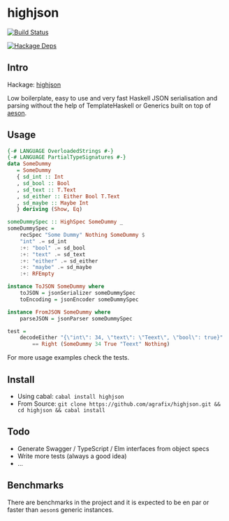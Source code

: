 highjson
=====

[![Build Status](https://travis-ci.org/agrafix/highjson.svg)](https://travis-ci.org/agrafix/highjson)

[![Hackage Deps](https://img.shields.io/hackage-deps/v/highjson.svg)](http://packdeps.haskellers.com/reverse/highjson)

## Intro

Hackage: [highjson](http://hackage.haskell.org/package/highjson)

Low boilerplate, easy to use and very fast Haskell JSON serialisation and
parsing without the help of TemplateHaskell or Generics built on top of [aeson](http://hackage.haskell.org/package/aeson).

## Usage

```haskell
{-# LANGUAGE OverloadedStrings #-}
{-# LANGUAGE PartialTypeSignatures #-}
data SomeDummy
   = SomeDummy
   { sd_int :: Int
   , sd_bool :: Bool
   , sd_text :: T.Text
   , sd_either :: Either Bool T.Text
   , sd_maybe :: Maybe Int
   } deriving (Show, Eq)

someDummySpec :: HighSpec SomeDummy _
someDummySpec =
    recSpec "Some Dummy" Nothing SomeDummy $
    "int" .= sd_int
    :+: "bool" .= sd_bool
    :+: "text" .= sd_text
    :+: "either" .= sd_either
    :+: "maybe" .= sd_maybe
    :+: RFEmpty

instance ToJSON SomeDummy where
    toJSON = jsonSerializer someDummySpec
    toEncoding = jsonEncoder someDummySpec

instance FromJSON SomeDummy where
    parseJSON = jsonParser someDummySpec

test =
    decodeEither "{\"int\": 34, \"text\": \"Teext\", \"bool\": true}"
        == Right (SomeDummy 34 True "Teext" Nothing)
```

For more usage examples check the tests.

## Install

* Using cabal: `cabal install highjson`
* From Source: `git clone https://github.com/agrafix/highjson.git && cd highjson && cabal install`

## Todo

* Generate Swagger / TypeScript / Elm interfaces from object specs
* Write more tests (always a good idea)
* ...

## Benchmarks

There are benchmarks in the project and it is expected to be en par or faster than `aeson`s generic instances.
